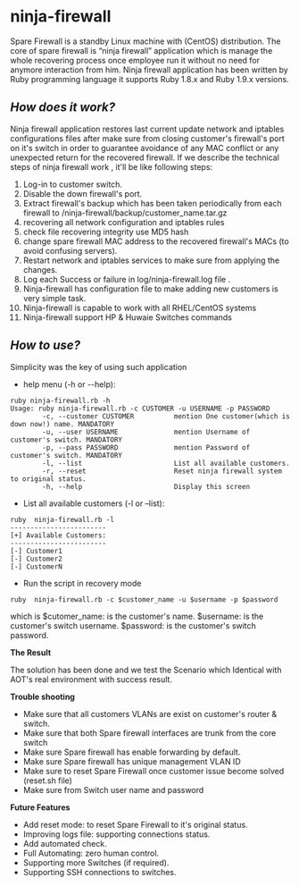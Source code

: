 ninja-firewall
==============
Spare Firewall is a standby Linux machine with (CentOS) distribution. The core of spare firewall is “ninja firewall” application which is manage the whole recovering process once employee run it without no need for anymore interaction from him. Ninja firewall application has been written by Ruby programming language it supports Ruby 1.8.x and Ruby 1.9.x versions.

*How does it work?*
-------------------
Ninja firewall application restores last current update network and iptables configurations files after make sure from closing customer's firewall's port on it's switch in order to guarantee avoidance of any MAC conflict or any unexpected return for the recovered firewall.
If we describe the technical steps of ninja firewall work , it'll be like following steps:

1. Log-in to customer switch.
2. Disable the down firewall's port.
3. Extract firewall's backup which has been taken periodically from each firewall to /ninja-firewall/backup/customer_name.tar.gz
4. recovering all network configuration and iptables rules 
5. check file recovering integrity use MD5 hash 
6. change spare firewall MAC address to the recovered firewall's MACs (to avoid confusing servers).
7. Restart network and iptables services to make sure from applying the changes.
8. Log each Success or failure in log/ninja-firewall.log file  .
9. Ninja-firewall has configuration file to make adding new customers is very simple task.
10. Ninja-firewall is capable to work with all RHEL/CentOS systems
11. Ninja-firewall support HP & Huwaie Switches commands 

*How to use?*
--------------
Simplicity was the key of using such application 

- help menu (-h or --help):

```
ruby ninja-firewall.rb -h
Usage: ruby ninja-firewall.rb -c CUSTOMER -u USERNAME -p PASSWORD                                                                                                  
    	-c, --customer CUSTOMER          mention One customer(which is down now!) name. MANDATORY
    	-u, --user USERNAME              mention Username of customer's switch. MANDATORY
    	-p, --pass PASSWORD              mention Password of customer's switch. MANDATORY
    	-l, --list                       List all available customers.
    	-r, --reset                      Reset ninja firewall system to original status.
    	-h, --help                       Display this screen
```

- List all available customers (-l or –list):

```
ruby  ninja-firewall.rb -l
------------------------
[+] Available Customers:
------------------------
[-] Customer1
[-] Customer2
[-] CustomerN
```


- Run the script in recovery mode 

```
ruby  ninja-firewall.rb -c $customer_name -u $username -p $password
```

which is
$cutomer_name: is the customer's name.
$username: is the customer's switch username.
$password: is the customer's switch password.


**The Result**

The solution has been done and we test the Scenario which Identical with AOT's real environment with success result.


**Trouble shooting**
* Make sure that all customers VLANs are exist on customer's router & switch.
* Make sure that both Spare firewall interfaces are trunk from the core switch
* Make sure Spare firewall has enable forwarding by default.
* Make sure Spare firewall has unique management VLAN  ID
* Make sure to reset Spare Firewall once customer issue become solved (reset.sh file)
* Make sure from Switch user name and password


**Future Features**
* Add reset mode: to reset Spare Firewall to it's original status.
* Improving logs file: supporting connections status.
* Add automated check.
* Full Automating: zero human control.
* Supporting more Switches (if required).
* Supporting SSH connections to switches.



